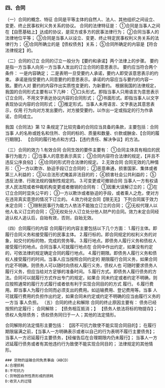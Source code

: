 ### 四、合同
（一）合同的概念、特征
合同是平等主体的自然人、法人、其他组织之间设立、变更、终止民事权利义务关系的协议。
合同的法律特征是：
    ①合同是当事人之间在【自愿基础上】达成的协议，是双方或多方的民事法律行为；
    ②合同当事人的法律地位平等；
    ③合同是当事人以设立、变更、终止特定民事权利义务关系的法律行为；
    ④合同所确立的是【债权债务】关系；
    ⑤合同所确定的内容是【符合法律规定】的。
    
（二）合同的订立
合同的订立一般分为【要约和承诺】两个法律上的步骤。
要约是指一方当事人向另一方当事人发出的订立合同的意思表示。
要约应当符合两个条件：
    一是内容确定；
    二是表明一旦受要约人承诺，要约人即受该意思表示的约束。
承诺是指受要约人同意要约的意思表示。承诺的内容应当与要约的内容一致。要约人对
要约的内容作出实质性变更的，为新要约。
根据我国的法律规定，我国的合同形式主要有以下几种：
    ①口头形式。即指当事人只用语言为意思表示订立合同，不用文字表达协议内容的合同形式；
    ②书面形式。即指当事人以文字表现协议内容的合同形式；
    ③推定形式。当事人未用语言、文字表达其意思表示，仅用
    行为向对方发出要约，对方接受要约，以作出一定或指定的行为作承诺，合同成立。

我国《合同法》第 12 条规定了比较完备的合同应当具备的条款，主要包括：合同当事
人的名称或姓名和住所、合同的标的、质量和数量、价款或酬金、【合同的履行期限】、
【合同的履行地点和方式】、【违约责任、解决争议】的方法。

（三）合同的效力
1.有效合同
合同生效的要件主要有：
    ①合同主体具有相应的民事行为能力；
    ②当事人的意思表示真实；
    ③合同内容符合法律的规定，【并且不违反公序良俗】；
    ④合同的形式符合法律的规定。
2.无效合同
合同无效的几种情形：
    ①一方以欺诈、胁迫手段订立合同的；
    ②恶意串通，损害国家、集体或者第三人利益的；
    ③以合法形式掩盖非法目的的；
    ④损害社会公共利益的；
    ⑤违反法律、行政法规的强制性规定的。
3.可变更或可撤销合同
当事人一方有权请求人民法院或者仲裁机构变更或者撤销的合同有：
    ①因重大误解订立的；
    ②在订立合同时显失公平的；
    ③一方以欺诈或者胁迫的手段，或者乘人之危，使对方在违背真实意思的情况下订立的。
4.效力待定合同【限无无】
下列合同属于效力未定合同：
    ①限制民事行为能力人依法不能独立订立的合同；
    ②无权代理人以他人名义订立的合同；
    ③无权处分人订立处分他人财产的合同。效力未定合同经追认权人追认后，自始有效，否则，自始无效。

（四）合同履行的内容
合同履行的内容主要包括以下几个方面：
    1.履行主体。即履行合同义务和接受履行的民事主体。
    2.履行标的。即合同规定的权利义务的对象，如交付的标的物，完成的劳务等。
    3.履行地点。即债务人履行义务和债权人接受履行的地点。合同当事人可就履行地点在
    合同中作出约定，如果没有约定的，可依法律的规定确定合同的履行地点。
    4.履行期限。即债务人履行义务和债权人接受履行的时间。当事人应当按照合同约定的
    期限履行合同义务，如果合同约定不明确，则债务人可以随时向债权人履行义务，债权人也
    可随时要求债务人履行义务，但应当给对方足够的准备时间。
    5.履行方式。即债务人履行债务的方法。合同可以就履行方式作出专门的规定，如果合
    同未约定或者约定不明确，则应按照通常的履行方式履行或者依有利于实现合同目的的方式
    履行。
    6.履行费用。即当事人为履行合同而必须支出的费用。如运输费用、登记费用等。当事
    人可就履行费用的负担作出约定，如果合同未约定或约定不明确的应当由履行义务的一方当
    事人负担。
（五）合同的终止和解除
合同的终止原因主要有：
    债务已经按照约定履行；
    合同解除；
    【债务相互抵消；】
    【债务人依法将标的物提存】；
    债权人免除债务；
    债权债务同归于一人；其他的法定情形。

合同解除的法定情形主要包括：
    【因不可抗力致使不能实现合同目的】；
    在履行期限届满之前，【当事人一方明确表示或者以自己的行为表明不履行主要债务】；
    当事人一方迟延履行主要债务，【经催告后在合理期限内仍未履行】；
    当事人一方迟延履行债务或者有其他违约行为致使不能实现合同目的；
    法律规定的其他情形。

    ### 货物的运输合同免责事由（ABCD）
    A:合理损耗
    B:不可抗力
    C:货物因自然性质形成的损耗
    D:收货人的过错

